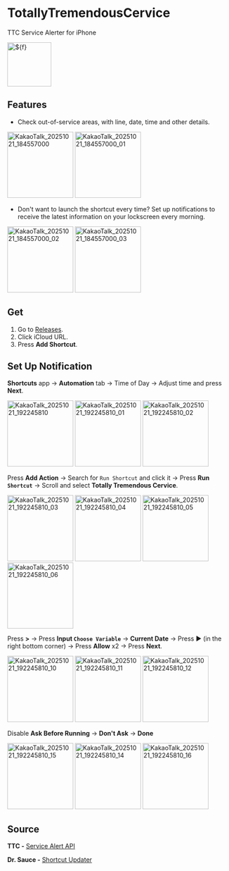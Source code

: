 # TotallyTremendousCervice
TTC Service Alerter for iPhone

<img width="100" height="100" alt="${f}" src="https://github.com/user-attachments/assets/9811ba42-f183-452a-9367-87e6ae8a7fa6" />

## Features
- Check out-of-service areas, with line, date, time and other details.
<img width="150" alt="KakaoTalk_20251021_184557000" src="https://github.com/user-attachments/assets/671d778d-f58d-45a3-9cb8-a83987bfb007" />
<img width="150" alt="KakaoTalk_20251021_184557000_01" src="https://github.com/user-attachments/assets/f3941777-bd07-4dfe-9ba5-0713b884ac16" />

- Don't want to launch the shortcut every time? Set up notifications to receive the latest information on your lockscreen every morning.
<img width="150" alt="KakaoTalk_20251021_184557000_02" src="https://github.com/user-attachments/assets/65ded20d-1a88-4b31-8540-9341e39e57cc" />
<img width="150" alt="KakaoTalk_20251021_184557000_03" src="https://github.com/user-attachments/assets/b3ab5ffb-dba6-419f-823a-f387befa53bd" />

## Get
1. Go to [Releases](https://github.com/Dr-Sauce/TotallyTremendousCervice/releases/latest).
2. Click iCloud URL.
3. Press **Add Shortcut**.

## Set Up Notification
**Shortcuts** app → **Automation** tab → Time of Day → Adjust time and press **Next**.

<img width="150" alt="KakaoTalk_20251021_192245810" src="https://github.com/user-attachments/assets/423cce86-20a7-483e-9afc-0349d6f81543" />
<img width="150" alt="KakaoTalk_20251021_192245810_01" src="https://github.com/user-attachments/assets/545cf37e-4ceb-4644-b606-cd87c17799de" />
<img width="150" alt="KakaoTalk_20251021_192245810_02" src="https://github.com/user-attachments/assets/067dacdc-f64b-4dec-a9d8-d420094d1754" />

Press **Add Action** → Search for `Run Shortcut` and click it → Press **Run `Shortcut`** → Scroll and select **Totally Tremendous Cervice**.

<img width="150" alt="KakaoTalk_20251021_192245810_03" src="https://github.com/user-attachments/assets/c2ea2469-57c0-40b5-b8f0-135e01055211" />
<img width="150" alt="KakaoTalk_20251021_192245810_04" src="https://github.com/user-attachments/assets/4ad6ff61-5039-4333-9b85-584579d0fbdd" />
<img width="150" alt="KakaoTalk_20251021_192245810_05" src="https://github.com/user-attachments/assets/59883785-2939-4b80-b792-3c09ce9e90f8" />
<img width="150" alt="KakaoTalk_20251021_192245810_06" src="https://github.com/user-attachments/assets/b141b6c8-f978-4561-b930-4f7c3c2ca28e" />

Press **>** → Press **Input `Choose Variable`** → **Current Date** → Press ▶ (in the right bottom corner) → Press **Allow** x2 → Press **Next**.

<img width="150" alt="KakaoTalk_20251021_192245810_10" src="https://github.com/user-attachments/assets/11050784-7111-4774-9353-952a85d9892a" />
<img width="150" alt="KakaoTalk_20251021_192245810_11" src="https://github.com/user-attachments/assets/d87ebfdb-c8ea-4f63-9efd-77bdff64bb64" />
<img width="150" alt="KakaoTalk_20251021_192245810_12" src="https://github.com/user-attachments/assets/f3ccf54b-9794-4b54-92d0-eeb68f11c06a" />

Disable **Ask Before Running** → **Don't Ask** → **Done**

<img width="150" alt="KakaoTalk_20251021_192245810_15" src="https://github.com/user-attachments/assets/3fe6bb7b-764b-47d2-b307-0df5486ba074" />
<img width="150" alt="KakaoTalk_20251021_192245810_14" src="https://github.com/user-attachments/assets/fdebb890-41e3-4b5f-96b2-a8fc7443a118" />
<img width="150" alt="KakaoTalk_20251021_192245810_16" src="https://github.com/user-attachments/assets/ec4e5f76-93da-4feb-8e43-984a8fd8d1db" />

## Source
**TTC -** [Service Alert API](https://alerts.ttc.ca/api/alerts/site-wide)

**Dr. Sauce -** [Shortcut Updater](https://github.com/dr-sauce/shortcutupdater)
